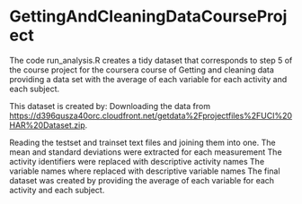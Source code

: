 # GettingAndCleaningDataCourseProject
The code run_analysis.R creates a tidy dataset that corresponds to step 5 of the course project for the coursera course of Getting and cleaning data providing a data set with the average of each variable for each activity and each subject.

This dataset is created by:
Downloading the data from https://d396qusza40orc.cloudfront.net/getdata%2Fprojectfiles%2FUCI%20HAR%20Dataset.zip.

Reading the testset and trainset text files and joining them into one.
The mean and standard deviations were extracted for each measurement
The activity identifiers were replaced with descriptive activity names
The variable names where replaced with descriptive variable names
The final dataset was created by providing the average of each variable for each activity and each subject.